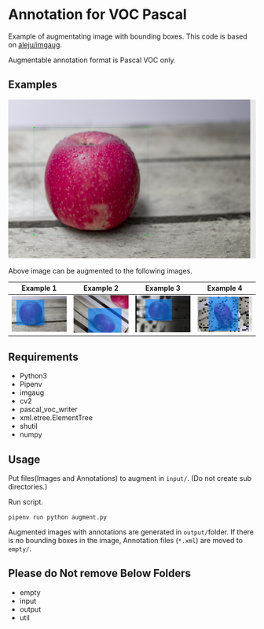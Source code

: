 # Annotation for VOC Pascal

Example of augmentating image with bounding boxes.
This code is based on [aleju/imgaug](https://github.com/aleju/imgaug).

Augmentable annotation format is Pascal VOC only.

## Examples

![original.jpg](Documents/original.png)

Above image can be augmented to the following images.

| Example 1 | Example 2 | Example 3 | Example 4 |
| ---- | ---- | ---- | ---- |
| ![example1.jpg](Documents/example1.png) | ![example2.jpg](	Documents/example2.png) | ![example3.jpg](Documents/example3.png) | ![example4.jpg](Documents/example4.png) |

## Requirements

 * Python3
 * Pipenv
 * imgaug
 * cv2
 * pascal_voc_writer
 * xml.etree.ElementTree
 * shutil
 * numpy

## Usage

Put files(Images and Annotations) to augment in `input/`.
(Do not create sub directories.)

Run script.

    pipenv run python augment.py

Augmented images with annotations are generated in `output/`folder.
If there is no bounding boxes in the image, Annotation files (`*.xml`) are moved to `empty/`.

## Please do Not remove Below Folders

 * empty
 * input
 * output
 * util